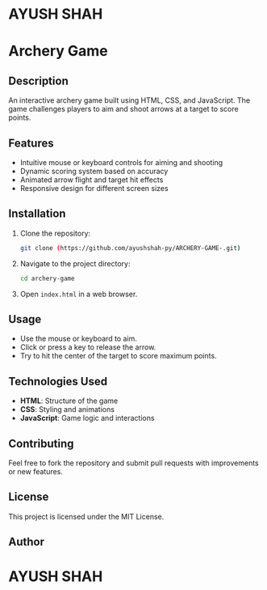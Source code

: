 # AYUSH SHAH #

# Archery Game

## Description
An interactive archery game built using HTML, CSS, and JavaScript. The game challenges players to aim and shoot arrows at a target to score points.

## Features
- Intuitive mouse or keyboard controls for aiming and shooting
- Dynamic scoring system based on accuracy
- Animated arrow flight and target hit effects
- Responsive design for different screen sizes

## Installation
1. Clone the repository:
   ```sh
   git clone (https://github.com/ayushshah-py/ARCHERY-GAME-.git)
   ```
2. Navigate to the project directory:
   ```sh
   cd archery-game
   ```
3. Open `index.html` in a web browser.

## Usage
- Use the mouse or keyboard to aim.
- Click or press a key to release the arrow.
- Try to hit the center of the target to score maximum points.

## Technologies Used
- **HTML**: Structure of the game
- **CSS**: Styling and animations
- **JavaScript**: Game logic and interactions

## Contributing
Feel free to fork the repository and submit pull requests with improvements or new features.

## License
This project is licensed under the MIT License.

## Author

# AYUSH SHAH #
